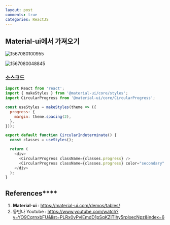 ```yaml
---
layout: post
comments: true
categories: ReactJS
---
```


## **Material-ui에서 가져오기**



![1567080100955](C:\Users\jklh0\AppData\Roaming\Typora\typora-user-images\1567080100955.png)



![1567080048845](C:\Users\jklh0\AppData\Roaming\Typora\typora-user-images\1567080048845.png)



### 소스코드

```javascript
import React from 'react';
import { makeStyles } from '@material-ui/core/styles';
import CircularProgress from '@material-ui/core/CircularProgress';

const useStyles = makeStyles(theme => ({
  progress: {
    margin: theme.spacing(2),
  },
}));

export default function CircularIndeterminate() {
  const classes = useStyles();

  return (
    <div>
      <CircularProgress className={classes.progress} />
      <CircularProgress className={classes.progress} color="secondary" />
    </div>
  );
}
```







## References****

1. **Material-ui** : https://material-ui.com/demos/tables/
2. 동빈나 Youtube : https://www.youtube.com/watch?v=YO9CqrnxbFU&list=PLRx0vPvlEmdD1pSqKZiTihy5rplxecNpz&index=6